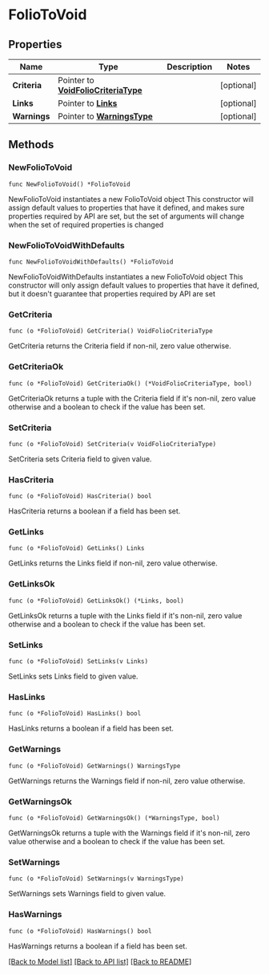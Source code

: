 # FolioToVoid

## Properties

Name | Type | Description | Notes
------------ | ------------- | ------------- | -------------
**Criteria** | Pointer to [**VoidFolioCriteriaType**](VoidFolioCriteriaType.md) |  | [optional] 
**Links** | Pointer to [**Links**](Links.md) |  | [optional] 
**Warnings** | Pointer to [**WarningsType**](WarningsType.md) |  | [optional] 

## Methods

### NewFolioToVoid

`func NewFolioToVoid() *FolioToVoid`

NewFolioToVoid instantiates a new FolioToVoid object
This constructor will assign default values to properties that have it defined,
and makes sure properties required by API are set, but the set of arguments
will change when the set of required properties is changed

### NewFolioToVoidWithDefaults

`func NewFolioToVoidWithDefaults() *FolioToVoid`

NewFolioToVoidWithDefaults instantiates a new FolioToVoid object
This constructor will only assign default values to properties that have it defined,
but it doesn't guarantee that properties required by API are set

### GetCriteria

`func (o *FolioToVoid) GetCriteria() VoidFolioCriteriaType`

GetCriteria returns the Criteria field if non-nil, zero value otherwise.

### GetCriteriaOk

`func (o *FolioToVoid) GetCriteriaOk() (*VoidFolioCriteriaType, bool)`

GetCriteriaOk returns a tuple with the Criteria field if it's non-nil, zero value otherwise
and a boolean to check if the value has been set.

### SetCriteria

`func (o *FolioToVoid) SetCriteria(v VoidFolioCriteriaType)`

SetCriteria sets Criteria field to given value.

### HasCriteria

`func (o *FolioToVoid) HasCriteria() bool`

HasCriteria returns a boolean if a field has been set.

### GetLinks

`func (o *FolioToVoid) GetLinks() Links`

GetLinks returns the Links field if non-nil, zero value otherwise.

### GetLinksOk

`func (o *FolioToVoid) GetLinksOk() (*Links, bool)`

GetLinksOk returns a tuple with the Links field if it's non-nil, zero value otherwise
and a boolean to check if the value has been set.

### SetLinks

`func (o *FolioToVoid) SetLinks(v Links)`

SetLinks sets Links field to given value.

### HasLinks

`func (o *FolioToVoid) HasLinks() bool`

HasLinks returns a boolean if a field has been set.

### GetWarnings

`func (o *FolioToVoid) GetWarnings() WarningsType`

GetWarnings returns the Warnings field if non-nil, zero value otherwise.

### GetWarningsOk

`func (o *FolioToVoid) GetWarningsOk() (*WarningsType, bool)`

GetWarningsOk returns a tuple with the Warnings field if it's non-nil, zero value otherwise
and a boolean to check if the value has been set.

### SetWarnings

`func (o *FolioToVoid) SetWarnings(v WarningsType)`

SetWarnings sets Warnings field to given value.

### HasWarnings

`func (o *FolioToVoid) HasWarnings() bool`

HasWarnings returns a boolean if a field has been set.


[[Back to Model list]](../README.md#documentation-for-models) [[Back to API list]](../README.md#documentation-for-api-endpoints) [[Back to README]](../README.md)


